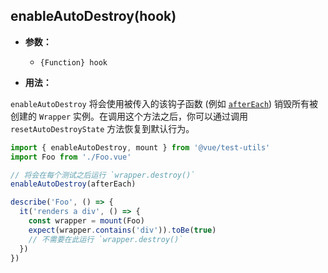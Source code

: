 ## enableAutoDestroy(hook)

- **参数：**

  - `{Function} hook`

- **用法：**

`enableAutoDestroy` 将会使用被传入的该钩子函数 (例如 [`afterEach`](https://jestjs.io/docs/en/api#aftereachfn-timeout)) 销毁所有被创建的 `Wrapper` 实例。在调用这个方法之后，你可以通过调用 `resetAutoDestroyState` 方法恢复到默认行为。

```js
import { enableAutoDestroy, mount } from '@vue/test-utils'
import Foo from './Foo.vue'

// 将会在每个测试之后运行 `wrapper.destroy()`
enableAutoDestroy(afterEach)

describe('Foo', () => {
  it('renders a div', () => {
    const wrapper = mount(Foo)
    expect(wrapper.contains('div')).toBe(true)
    // 不需要在此运行 `wrapper.destroy()`
  })
})
```
